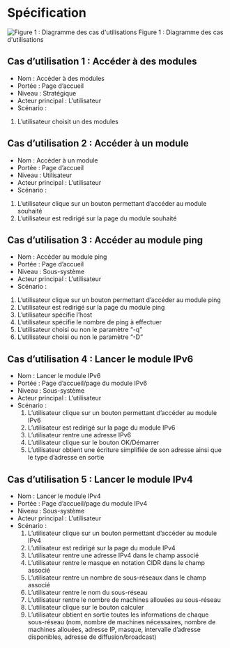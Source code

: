 # Spécification

![Figure 1 : Diagramme des cas d'utilisations](https://media.discordapp.net/attachments/1165993401452331129/1187018452251185273/image.png?ex=65955c14&is=6582e714&hm=2dbc36ca17ea2a255a88af1ab3c30f48ce79bab9831efc8498f72bc7b57b8601&=&format=webp&quality=lossless&width=1386&height=670 "Figure 1 : Diagramme des cas d'utilisations")
Figure 1 : Diagramme des cas d'utilisations

## Cas d’utilisation 1 : Accéder à des modules
- Nom :  Accéder à des modules
- Portée : Page d’accueil
- Niveau : Stratégique
- Acteur principal : L’utilisateur
- Scénario :
1. L’utilisateur choisit un des modules

## Cas d’utilisation 2 : Accéder à un module
- Nom : Accéder à un module
- Portée : Page d’accueil
- Niveau : Utilisateur
- Acteur principal : L’utilisateur
- Scénario :
1. L’utilisateur clique sur un bouton permettant d’accéder au module souhaité
2. L’utilisateur est redirigé sur la page du module souhaité

## Cas d’utilisation 3 : Accéder au module ping
- Nom : Accéder au module ping
- Portée : Page d’accueil
- Niveau : Sous-système
- Acteur principal : L’utilisateur
- Scénario :
1. L’utilisateur clique sur un bouton permettant d’accéder au module ping
2. L’utilisateur est redirigé sur la page du module ping
3. L’utilisateur spécifie l’host 
4. L’utilisateur spécifie le nombre de ping à effectuer
5. L’utilisateur choisi ou non le paramètre “-q”
6. L’utilisateur choisi ou non le paramètre “-D”

## Cas d’utilisation 4 : Lancer le module IPv6
- Nom : Lancer le module IPv6
- Portée : Page d’accueil/page du module IPv6
- Niveau : Sous-système
- Acteur principal : L’utilisateur
- Scénario :
    1. L’utilisateur clique sur un bouton permettant d’accéder au module IPv6
    2. L’utilisateur est redirigé sur la page du module IPv6
    3. L’utilisateur rentre une adresse IPv6 
    4. L’utilisateur clique sur le bouton OK/Démarrer
    5. L’utilisateur obtient une écriture simplifiée de son adresse ainsi que le type d’adresse en sortie


## Cas d’utilisation 5 : Lancer le module IPv4 
- Nom : Lancer le module IPv4 
- Portée : Page d’accueil/page du module IPv4
- Niveau : Sous-système
- Acteur principal : L’utilisateur 
- Scénario : 
    1. L’utilisateur clique sur un bouton permettant d’accéder au module IPv4
    2. L’utilisateur est redirigé sur la page du module IPv4
    3. L’utilisateur rentre une adresse IPv4 dans le champ associé
    4. L’utilisateur rentre le masque en notation CIDR dans le champ associé
    5. L’utilisateur rentre un nombre de sous-réseaux dans le champ associé
    6. L’utilisateur rentre le nom du sous-réseau
    7. L’utilisateur rentre le nombre de machines allouées au sous-réseau
    8. L’utilisateur clique sur le bouton calculer
    9. L’utilisateur obtient en sortie toutes les informations de chaque sous-réseau (nom, nombre de machines nécessaires, nombre de machines allouées, adresse IP, masque, intervalle d’adresse disponibles, adresse de diffusion/broadcast)
